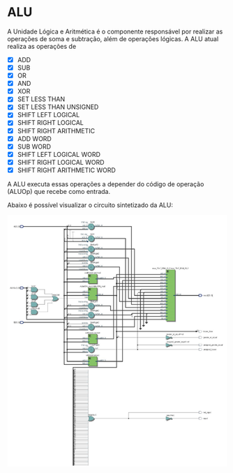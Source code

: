# ALU
A Unidade Lógica e Aritmética é o componente responsável por realizar as operações de soma e subtração, além de operações lógicas. A ALU atual realiza as operações de

- [X] ADD
- [X] SUB 
- [X] OR 
- [X] AND 
- [X] XOR 
- [X] SET LESS THAN 
- [X] SET LESS THAN UNSIGNED 
- [X] SHIFT LEFT LOGICAL
- [X] SHIFT RIGHT LOGICAL
- [X] SHIFT RIGHT ARITHMETIC
- [X] ADD WORD
- [X] SUB WORD
- [X] SHIFT LEFT LOGICAL WORD
- [X] SHIFT RIGHT LOGICAL WORD
- [X] SHIFT RIGHT ARITHMETIC WORD

A ALU executa essas operações a depender do código de operação (ALUOp) que recebe como entrada.

Abaixo é possível visualizar o circuito sintetizado da ALU:

![ALU](alu.jpg)
